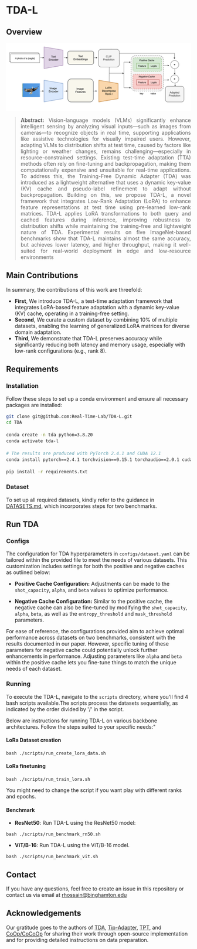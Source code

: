 # TDA-L
## Overview
![abstract figure](docs/main.png)
> **<p align="justify"> Abstract:**  Vision-language models (VLMs) significantly enhance intelligent sensing by analyzing visual inputs—such as images from cameras—to recognize objects in real time, supporting applications like assistive technologies for visually impaired users. However, adapting VLMs to distribution shifts at test time, caused by factors like lighting or weather changes, remains challenging—especially in resource-constrained settings. Existing test-time adaptation (TTA) methods often rely on fine-tuning
and backpropagation, making them computationally expensive and unsuitable for real-time applications. To address this, the Training-Free Dynamic Adapter (TDA) was introduced as a lightweight alternative that uses a dynamic key-value (KV) cache and pseudo-label refinement to adapt without backpropagation. Building on this, we propose TDA-L, a novel framework that integrates Low-Rank Adaptation (LoRA) to enhance feature representations at test time using pre-learned low-rank matrices.
TDA-L applies LoRA transformations to both query and cached features during inference, improving robustness to distribution shifts while maintaining the training-free and lightweight nature of TDA. Experimental results on five ImageNet-based benchmarks show that TDA-L maintains almost the same accuracy, but achieves lower latency, and higher throughput, making it well-suited for real-world deployment in edge and low-resource environments

## Main Contributions
In summary, the contributions of this work are threefold: </br>

* **First**, We introduce TDA-L, a test-time adaptation framework that integrates LoRA-based
feature adaptation with a dynamic key-value (KV) cache, operating in a training-free
setting. </br>
* **Second**, We curate a custom dataset by combining 10% of multiple datasets, enabling the
learning of generalized LoRA matrices for diverse domain adaptation. </br>
* **Third**, We demonstrate that TDA-L preserves accuracy while significantly reducing both
latency and memory usage, especially with low-rank configurations (e.g., rank 8). </br>

## Requirements 
### Installation
Follow these steps to set up a conda environment and ensure all necessary packages are installed:

```bash
git clone git@github.com:Real-Time-Lab/TDA-L.git
cd TDA

conda create -n tda python=3.8.20
conda activate tda-l

# The results are produced with PyTorch 2.4.1 and CUDA 12.1
conda install pytorch==2.4.1 torchvision==0.15.1 torchaudio==2.0.1 cudatoolkit=12.1 -c pytorch

pip install -r requirements.txt
```

### Dataset
To set up all required datasets, kindly refer to the guidance in [DATASETS.md](docs/DATASETS.md), which incorporates steps for two benchmarks.

## Run TDA
### Configs
The configuration for TDA hyperparameters in `configs/dataset.yaml` can be tailored within the provided file to meet the needs of various datasets. This customization includes settings for both the positive and negative caches as outlined below:
* **Positive Cache Configuration:** Adjustments can be made to the `shot_capacity`, `alpha`, and `beta` values to optimize performance.

* **Negative Cache Configuration:** Similar to the positive cache, the negative cache can also be fine-tuned by modifying the `shot_capacity`, `alpha`, `beta`, as well as the `entropy_threshold` and `mask_threshold` parameters.

For ease of reference, the configurations provided aim to achieve optimal performance across datasets on two benchmarks, consistent with the results documented in our paper. However, specific tuning of these parameters for negative cache could potentially unlock further enhancements in performance. Adjusting parameters like `alpha` and `beta` within the positive cache lets you fine-tune things to match the unique needs of each dataset.

### Running
To execute the TDA-L, navigate to the `scripts` directory, where you'll find 4 bash scripts available.The scripts process the datasets sequentially, as indicated by the order divided by '/' in the script. 

Below are instructions for running TDA-L on various backbone architectures. Follow the steps suited to your specific needs:"

#### LoRa Dataset creation
```
bash ./scripts/run_create_lora_data.sh
```

#### LoRa finetuning
```
bash ./scripts/run_train_lora.sh
```
You might need to change the script if you want play with different ranks and epochs.

#### Benchmark
* **ResNet50**: Run TDA-L using the ResNet50 model:
```
bash ./scripts/run_benchmark_rn50.sh 
```
* **ViT/B-16**: Run TDA-L using the ViT/B-16 model.
```
bash ./scripts/run_benchmark_vit.sh 
```



## Contact
If you have any questions, feel free to create an issue in this repository or contact us via email at rhossain@binghamton.edu

## Acknowledgements
Our gratitude goes to the authors of [TDA](https://kdiaaa.github.io/tda/), [Tip-Adapter](https://github.com/gaopengcuhk/Tip-Adapter), [TPT](https://github.com/azshue/TPT), and [CoOp/CoCoOp](https://github.com/KaiyangZhou/CoOp) for sharing their work through open-source implementation and for providing detailed instructions on data preparation.
